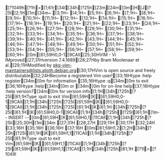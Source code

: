 [?1049h[?1h=[1;61r[34l[34h[?25h[23m[24m[0m[H[J[?25l[2;1H[1m[34m~                                                                           [3;1H~                                                                           [4;1H~                                                                           [5;1H~                                                                           [6;1H~                                                                           [7;1H~                                                                           [8;1H~                                                                           [9;1H~                                                                           [10;1H~                                                                           [11;1H~                                                                           [12;1H~                                                                           [13;1H~                                                                           [14;1H~                                                                           [15;1H~                                                                           [16;1H~                                                                           [17;1H~                                                                           [18;1H~                                                                           [19;1H~                                                                           [20;1H~                                                                           [21;1H~                                                                           [22;1H~                                                                           [23;1H~                                                                           [24;1H~                                                                           [25;1H~                                                                           [26;1H~                                                                           [27;1H~                                                                           [28;1H~                                                                           [29;1H~                                                                           [30;1H~                                                                           [31;1H~                                                                           [32;1H~                                                                           [33;1H~                                                                           [34;1H~                                                                           [35;1H~                                                                           [36;1H~                                                                           [37;1H~                                                                           [38;1H~                                                                           [39;1H~                                                                           [40;1H~                                                                           [41;1H~                                                                           [42;1H~                                                                           [43;1H~                                                                           [44;1H~                                                                           [45;1H~                                                                           [46;1H~                                                                           [47;1H~                                                                           [48;1H~                                                                           [49;1H~                                                                           [50;1H~                                                                           [51;1H~                                                                           [52;1H~                                                                           [53;1H~                                                                           [54;1H~                                                                           [55;1H~                                                                           [56;1H~                                                                           [57;1H~                                                                           [58;1H~                                                                           [59;1H~                                                                           [60;1H~                                                                           [0m[61;59H0,0-1[9CAll[25;30HVIM - Vi IMproved[27;31Hversion 7.4.1689[28;27Hby Bram Moolenaar et al.[29;11HModified by pkg-vim-maintainers@lists.alioth.debian.org[30;17HVim is open source and freely distributable[32;24HBecome a registered Vim user![33;16Htype  :help register[34m<Enter>[0m   for information [35;16Htype  :q[34m<Enter>[0m               to exit         [36;16Htype  :help[34m<Enter>[0m  or  [34m<F1>[0m  for on-line help[37;16Htype  :help version7[34m<Enter>[0m   for version info[1;1H[34h[?25h[?25l[61;1HType  :quit<Enter>  to exit Vim[61;59H[K[61;59H0,0-1[9CAll[1;1H[34h[?25h[?25l[61;59H[K[61;59H0,0-1[9CAll[1;1H[34h[?25h[?25l[61;1H[K[61;1H:[34h[?25h[?25l[61;1H[K[61;59H0,0-1[9CAll[1;1H[34h[?25h[?25l[61;1H[1m-- INSERT --[0m[61;59H[K[61;59H0,1[11CAll[1;1H[34h[?25h[?25li[25;30H[1m[34m                 [27;31H                [28;27H                        [29;11H                                                       [30;17H                                           [32;24H                             [33;16H                                              [35;16H                                              [36;16H                                              [37;16H                                              [0m[61;59H1,2[1;2H[34h[?25h[?25l[61;1H[K[61;59H1,1[11CAll[1;1H[34h[?25h[?25l[61;1HType  :quit<Enter>  to exit Vim[61;59H[K[61;59H1,1[11CAll[1;1H[34h[?25h[?25l[61;59H[K[61;59H1,1[11CAll[1;1H[34h[?25h[61;1H
[?1l>[?1049l